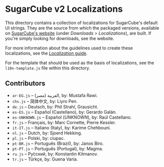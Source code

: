 # SugarCube v2 Localizations

This directory contains a collection of localizations for SugarCube's default UI strings.  They are the source from which the packaged versions, available on [SugarCube's website](http://www.motoslave.net/sugarcube/2/#downloads) (under *Downloads > Localizations*), are built.  If you're simply looking for downloads, see the website.

For more information about the guidelines used to create these localizations, see the [*Localization* guide](http://www.motoslave.net/sugarcube/2/docs/#guide-localization).

For the template that should be used as the basis of localizations, see the `l10n-template.js` file within this directory.

## Contributors

* `ar-EG.js` – العربية (مصر), by: Mustafa Rawi.
* `chs.js` – 简体中文, by: Liyro Pen.
* `de.js` – Deutsch, by: Phil Strahl, Grausicht.
* `es-ES.js` – Español (Castellano), by: Gerardo Galán.
* `es-UNKNOWN.js` – Español (*UNKNOWN*), by: Raúl Castellano.
* `fr.js` – Français, by: Marc Cornette, Pierre Kessler.
* `it-IT.js` – Italiano (Italy), by: Karime Chehbouni.
* `nl.js` – Dutch, by: Sjoerd Hekking.
* `pl.js` – Polski, by: ciupac.
* `pt-BR.js` – Português (Brazil), by: Janos Biro.
* `pt-PT.js` – Português (Portugal), by: Magma.
* `ru.js` – Ру́сский, by: Konstantin Kitmanov.
* `tr.js` – Türkçe, by: Guena Varia.
